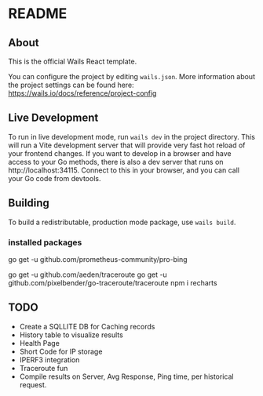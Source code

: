 # README

## About

This is the official Wails React template.

You can configure the project by editing `wails.json`. More information about the project settings can be found
here: https://wails.io/docs/reference/project-config

## Live Development

To run in live development mode, run `wails dev` in the project directory. This will run a Vite development
server that will provide very fast hot reload of your frontend changes. If you want to develop in a browser
and have access to your Go methods, there is also a dev server that runs on http://localhost:34115. Connect
to this in your browser, and you can call your Go code from devtools.

## Building

To build a redistributable, production mode package, use `wails build`.


### installed packages
go get -u github.com/prometheus-community/pro-bing


go get -u github.com/aeden/traceroute
go get -u github.com/pixelbender/go-traceroute/traceroute
npm i recharts


## TODO 

- Create a SQLLITE DB for Caching records
- History table to visualize results
- Health Page
- Short Code for IP storage
- IPERF3 integration
- Traceroute fun
- Compile results on Server, Avg Response, Ping time, per historical request.


